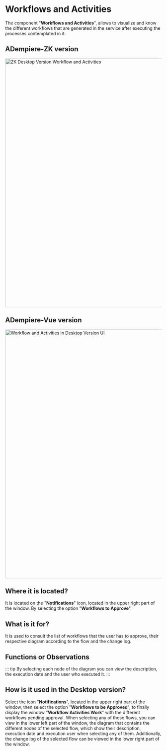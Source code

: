 # Workflows and Activities

The component "**Workflows and Activities**", allows to visualize and know the different workflows that are generated in the service after executing the processes contemplated in it.

## ADempiere-ZK version

<img :src="$withBase('/images/components/workflows-and-activities/zk-desktop-version-workflows-and-activities.png')" alt="ZK Desktop Version Workflow and Activities" width="800px">

## ADempiere-Vue version

<img :src="$withBase('/images/components/workflows-and-activities/ui-version-workflows-and-activities.png')" alt="Workflow and Activities in Desktop Version UI" width="800px">

## Where it is located?

It is located on the "**Notifications**" icon, located in the upper right part of the window. By selecting the option "**Workflows to Approve**".

## What is it for?

It is used to consult the list of workflows that the user has to approve, their respective diagram according to the flow and the change log.

## Functions or Observations

::: tip
By selecting each node of the diagram you can view the description, the execution date and the user who executed it.
:::

## How is it used in the Desktop version?

Select the icon "**Notifications**", located in the upper right part of the window, then select the option "**Workflows to be Approved**", to finally display the window "**Workflow Activities Work**" with the different workflows pending approval. When selecting any of these flows, you can view in the lower left part of the window, the diagram that contains the different nodes of the selected flow, which show their description, execution date and execution user when selecting any of them. Additionally, the change log of the selected flow can be viewed in the lower right part of the window.

<img :src="$withBase('/images/components/workflows-and-activities/how-to-use-it-in-the-desktop-version.gif')" />
